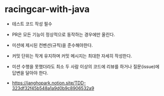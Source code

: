 # racingcar-with-java

- 테스트 코드 작성 필수
- PR은 모든 기능이 정상적으로 동작하는 경우에만 올린다.
- 미션에 제시된 컨벤션(규칙)을 준수해야한다.
- 커밋 단위는 작게 유지하며 커밋 메시지는 최대한 자세히 작성한다.
- 미션 수행을 못했더라도 최소 두 사람 이상의 코드에 리뷰를 하거나 질문(issue)에 답변을 달아야 한다.

- https://janghopark.notion.site/TDD-323df32f45b548a1a9d0b9c8906532a9
